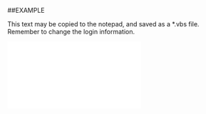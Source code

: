 

##EXAMPLE

This text may be copied to the notepad, and saved as a *.vbs file. Remember to change the login information.

![](../../Examples/vbs/SOTimeZones.DiaryTimeZoneLocationId.vbs.txt)





